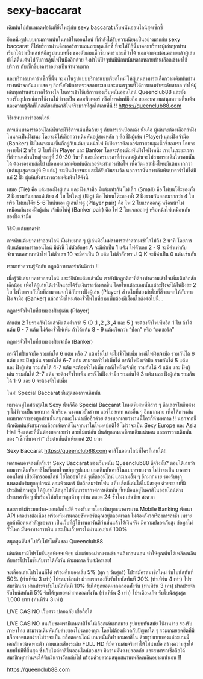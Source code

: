 # sexy-baccarat

เดิมพันไปกับแพลตฟอร์มที่ยิ่งใหญ่กับ sexy baccarat เว็บพนันออนไลน์สุดเซ็กซี่

อีกหนึ่งรูปแบบเกมการพนันในคาสิโนออนไลน์ ที่กำลังได้รับความนิยมเป็นอย่างมากกับ sexy baccarat ที่ให้บริการผ่านดีลเลอร์สาวแสนสวยสุดเซ็กซี่ ที่จะใส่บิกินี่มาคอยบริการผู้เล่นทุกท่าน เรียกได้ว่าเป็นเสน่ห์อีกรูปแบบหนึ่ง ของตัวเกมเซ็กซี่บาคาร่าเลยก็ว่าได้ นอกจากจะผ่อนคลายแล้วผู้เล่นยังได้ตื่นเต้นไปกับการลุ้นไพ่ในมืออีกด้วย จึงทำให้ปัจจุบันมีนักพนันหลากหลายท่านเลือกเข้ามาใช้บริการ กับเซ็กซี่บาคาร่าอย่างเป็นจำนวนมาก

และบริการบาคาร่าเซ็กซี่นั้น จะมาในรูปแบบบริการแบบเรียลไทม์ ให้ผู้เล่นสามารถเลือกวางเดิมพันผ่านทางหน้าจอกันแบบสด ๆ อีกทั้งยังมีการตรวจสอบระบบและมาตรฐานที่ได้การยอมรับระดับสากล ทำให้ผู้เล่นทุกท่านสามารถไว้วางใจ ในการเข้าใช้บริการของเว็บพนันออนไลน์ Queenclub88 และยังรองรับอุปกรณ์การใช้งานไม่ว่าจะเป็น คอมพิวเตอร์ หรือโทรศัพท์มือถือ ขอมอบความสนุกความตื่นเต้น และความรู้สึกที่ใกล้เคียงกับคาสิโนจริงมากที่สุดได้เลยที่นี่ !!
https://queenclub88.com


วิธีเล่นบาคาร่าออนไลน์

การเล่นบาคาร่าออนไลน์นั้นจะมีวิธีการเล่นที่คล้าย ๆ กับการเล่นป๊อกเด้ง นั่นคือ ผู้เล่นจะต้องเลือกว่าฝั่งไหนจะเป็นฝั่งชนะ โดยจะมีให้เลือกวางเดิมพันอยู่สองหลัก ๆ คือ ฝั่งผู้เล่น (Player) และฝั่งเจ้ามือ (Banker) ฝั่งไหนจะชนะขึ้นก็อยู่กับแต้มบนหน้าไพ่ ที่เปิดจากดีลเลอร์สาวสวยสุดเซ็กซี่ของเรา โดยจะหงายไพ่ 2 หรือ 3 ใบทั้งฝั่ง Player และ Banker โดยจะต้องเดิมพันฝั่งใดฝั่งหนึ่ง ภายในระยะเวลาที่กำหนดส่วนใหญ่จะอยู่ที่ 20-30 วินาที และเมื่อครบเวลาที่กำหนดผู้เล่นจะไม่สามารถเดิมในรอบนั้นได้ ต้องรอรอบถัดไป เมื่อหมดเวลาเดิมพันดีลเลอร์จะทำการเปิดไพ่ เพื่อวัดผลว่าฝั่งไหนมีแต้มมากกว่า (แต้มสูงสุดจะอยู่ที่ 9 แต้ม) จะเป็นฝ่ายชนะ และได้รับเงินรางวัล นอกจากนั้นการเดิมพันบาคาร่าไม่ได้มีแค่ 2 ฝั่ง ผู้เล่นยังสามารถวางเดิมพันได้ดังนี้

เสมอ (Tie) คือ แต้มของฝั่งผู้เล่น และ ฝั่งเจ้ามือ มีแต้มเท่ากัน
ไพ่เล็ก (Small) คือ ไพ่บนโต๊ะของทั้ง 2 ฝั่งรวมกันออกแค่เพียง 4 ใบ
ไพ่ใหญ่ (Big) คือ ไพ่บนโต๊ะของทั้ง 2 ฝั่งรวมกันออกมากกว่า 4 ใบ หรือ ไพ่บนโต๊ะ 5-6 ใบนั่นเอง
ผู้เล่นไพ่คู่ (Player pair) คือ ไพ่ 2 ใบแรกออกคู่ หรือหน้าไพ่เหมือนกันของฝั่งผู้เล่น
เจ้ามือไพ่คู่ (Banker pair) คือ ไพ่ 2 ใบแรกออกคู่ หรือหน้าไพ่เหมือนกันของฝั่งเจ้ามือ

วิธีนับแต้มบาคาร่า

การนับแต้มบาคาร่าออนไลน์ นั้นง่ายมาก ๆ ผู้เล่นมือใหม่สามารถทำความเข้าใจไม่ถึง 2 นาที โดยการนับแต้มบาคาร่าออนไลน์ มีดังนี้
ไพ่ตัวอักษร A จะมีค่าเป็น 1 แต้ม
ไพ่ตัวเลข 2 - 9 จะมีค่าเท่ากับจำนวนเลขบนหน้าไพ่
ไพ่ตัวเลข 10 จะมีค่าเป็น 0 แต้ม
ไพ่ตัวอักษร J Q K จะมีค่าเป็น 0 แต้มเช่นกัน

เรามาทำความรู้จักกับ กฎกติกาบาคาร่ากันดีกว่า !!

เมื่อรู้วิธีเล่นบาคาร่าออนไลน์ และวิธีนับแต้มแล้วนั้น เรายังมีกฎกติกาที่ต้องทำความเข้าใจเพิ่มเติมอีกสักเล็กน้อย เพื่อให้ผู้เล่นได้เข้าใจและได้รับเงินรางวัลมากขึ้น โดยในแต่ละเกมนั้นแต่ละฝั่งจะได้ไพ่ฝั่งละ 2 ใบ ไพ่ใบแรกกับใบที่สามจะแจกให้กับทางฝั่งผู้เล่น (Player) ส่วนใบที่สองกับใบที่สี่จะแจกให้กับทางฝั่งเจ้ามือ (Banker) แล้วถ้าฝั่งไหนต้องจั่วไพ่ใบที่สามเพิ่มต้องมีเงื่อนไขดังต่อไปนี้…

กฎการจั่วไพ่ใบที่สามของฝั่งผู้เล่น (Player)

ถ้าแต้ม 2 ใบรวมกันได้แล้วมีแต้มต่ำกว่า 5 (0 ,1 ,2 ,3 ,4 และ 5 ) จะต้องจั่วไพ่เพิ่มอีก 1 ใบ
ถ้าได้แต้ม 6 - 7 แต้ม ไม่ต้องจั่วไพ่เพิ่ม
ถ้าได้แต้ม 8 - 9 แต้มเรียกว่า “ป๊อก” หรือ “เนเชอรัล”

กฎการจั่วไพ่ใบที่สามของฝั่งเจ้ามือ (Banker)

กรณีไพ่ฝั่งเจ้ามือ รวมกันได้ 6 แต้ม หรือ 7 แต้มขึ้นไป จะไม่จั่วไพ่เพิ่ม
กรณีไพ่ฝั่งเจ้ามือ รวมกันได้ 6 แต้ม และ ฝั่งผู้เล่น รวมกันได้ 6-7 แต้ม สามารถจั่วไพ่เพิ่มได้
กรณีไพ่ฝั่งเจ้ามือ รวมกันได้ 5 แต้ม และ ฝั่งผู้เล่น รวมกันได้ 4-7 แต้ม จะต้องจั่วไพ่เพิ่ม
กรณีไพ่ฝั่งเจ้ามือ รวมกันได้ 4 แต้ม และ ฝั่งผู้เล่น รวมกันได้ 2-7 แต้ม จะต้องจั่วไพ่เพิ่ม
กรณีไพ่ฝั่งเจ้ามือ รวมกันได้ 3 แต้ม และ ฝั่งผู้เล่น รวมกันได้ 1-9 และ 0 จะต้องจั่วไพ่เพิ่ม

ใหม่! Special Baccarat ขั้นสุดของการเดิมพัน

หมวดหมู่ใหม่ล่าสุดใน Sexy นั่นก็คือ Special Baccarat โหมดพิเศษที่มีสาว ๆ ดีลเลอร์ในธีมต่าง ๆ ไม่ว่าจะเป็น พยาบาล นักเรียน นางแมวยั่วสวาท แอร์โฮสเตท และอื่น ๆ อีกมากมาย เพื่อให้การเล่นเกมบาคาราของทุกท่านนั้นสนุกและไม่น่าเบื่ออีกด้วย ต้องบอกเลยว่างานนี้ใครก็ห้ามพลาด !! นอกจากนี้นักเดิมพันยังสามารถเลือกเล่นคาสิโนจากเราในโหมดปกติได้ ไม่ว่าจะเป็น Sexy Europe และ Asia Hall ซึ่งแต่ละที่นั่นต้องบอกเลยว่า สวยไม่แพ้กัน มันส์ทุกเกมเหมือนเดิมแน่นอน และการวางเดิมพันของ “เซ็กซี่บาคาร่า” เริ่มต้นขั้นต่ำเพียงแค่ 20 บาท 


Sexy Baccarat https://queenclub88.com คาสิโนออนไลน์ที่ใครก็เล่นได้!! 

หลายคนอาจสงสัยกันว่า Sexy Baccarat ของเว็บพนัน Queenclub88 ดีจริงมั้ย? ตอบได้เลยว่าเกมการเดิมพันคาสิโนที่ตอบโจทย์ทุกรูปแบบ เกมเดิมพันคาสิโนแบบครบวงจร ไม่ว่าจะเป็น บาคาร่าออนไลน์ เสือมังกรออนไลน์ ไฮโลออนไลน์ รูเล็ตออนไลน์ และเกมอื่น ๆ อีกมากมาย รองรับทุกแพลตฟอร์มทุกอุปกรณ์ คอมพิวเตอร์ มือถือสมาร์ทโฟน แท็บเล็ตก็เล่นได้ไม่มีสะดุด ด้วยระบบที่มีประสิทธิภาพสูง ให้ผู้เล่นได้สนุกไปกับบรรยากาศการเดิมพัน ที่เหมือนอยู่ในคาสิโนออนไลน์ต่างประเทศจริง ๆ ที่พร้อมให้บริการลูกค้าทุกท่าน ตลอด 24 ชั่วโมง เล่นง่าย สะดวก 

และเรายังมีระบบฝาก-ถอนอัตโนมัติ รองรับการโอนเงินทุกธนาคารผ่าน Mobile Banking พัฒนา API มาอย่างต่อเนื่อง พร้อมทีมงานคอยซัพพอร์ตคุณอยู่ตลอดเวลา ไม่ต้องกังวลเรื่องการล่าช้า เพราะลูกค้าคือคนสำคัญของเรา เป็นเว็บที่ผู้ใช้งานการันตีว่าเล่นแล้วได้เงินจริง มีความปลอดภัยสูง ข้อมูลไม่รั่วไหล มั่นคงทางการเงิน และเป็นเว็บตรงไม่ผ่านเอเย่นต์ 100%

สนุกสุดมันส์ ไปกับโปรโมชั่นของ Queenclub88

เล่นกับเรามีโปรโมชั่นสุดพิเศษเพียบ ตั้งแต่ยอดฝากแรกเข้า จนถึงก่อนนอน ทำให้คุณนั้นได้เพลิดเพลินกับการโปรโมชั่นกับเราได้ทั้งวัน ห้ามพลาด รีบสมัครเลย!

จะเลือกเล่นโปรไหนก็ได้ พร้อมคืนยอดเสีย 5% (ทุก ๆ วันศุกร์)
โปรสมัครสมาชิกใหม่ รับโบนัสทันที 50% (ทำเทิร์น 3 เท่า)
โปรสมาชิกเก่า ฝากแรกของวันรับโบนัสทันที 20% (ทำเทิร์น 4 เท่า)
โปรสมาชิกเก่า ฝากประจำรับโบนัสทันที 10% รับได้ทุกยอดฝากตลอดทั้งวัน (ทำเทิร์น 3 เท่า)
ฝากประจำ รับโบนัสทันที  5% รับได้ทุกยอดฝากตลอดทั้งวัน (ทำเทิร์น 3 เท่า)
โปรเดือนเกิด รับโบนัสสูงสุด 1,000 บาท (ทำเทิร์น 3 เท่า)

LIVE CASINO เว็บตรง ปลอดภัย เชื่อถือได้

LIVE CASINO บนเว็บของเรามีเกมคาสิโนให้เลือกเล่นมากมาย รูปแบบทันสมัย ใช้งานง่าย รองรับภาษาไทย สามารถเดิมพันกับค่ายของโปรดของคุณ โดยไม่ต้องกังวลกับปัญหาใด ๆ รวมเกมยอดฮิตที่มีแจ็กพอตแตกง่ายไม่ว่าจะเป็น สล็อตออนไลน์ เกมพนันกีฬา เกมคาสิโน ด้วยรูปแบบของแต่ละเกมมีเอกลักษณ์เฉพาะตัว ภาพและเสียงระดับ FULL HD ที่มีความสมจริงทำให้ไม่น่าเบื่อ สร้างความสุขได้แบบไม่มีที่สิ้นสุด ซึ่งเว็บไซต์คาสิโนออนไลน์ของเรา มีความมั่นคงปลอดภัย และสามารถเชื่อถือได้ สมาชิกทุกท่านจะได้รับเงินรางวัลกลับไป พร้อมด้วยความสนุกสนานเพลิดเพลินอย่างแน่นอน !!

https://queenclub88.com
